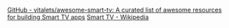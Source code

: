 
[GitHub - vitalets/awesome-smart-tv: A curated list of awesome resources for building Smart TV apps](https://github.com/vitalets/awesome-smart-tv)
[Smart TV - Wikipedia](https://en.wikipedia.org/wiki/Smart_TV)
